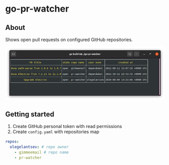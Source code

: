 # go-pr-watcher

## About

Shows open pull requests on configured GitHub repositories.

![go-pr-watcher screenshot](./doc/screenshot.png)

## Getting started

1. Create GitHub personal token with read permissions
2. Create `config.yaml` with repositories map

```yaml
repos:
  olegelantsev: # repo owner
    - gimmeemail # repo name
    - pr-watcher
```
